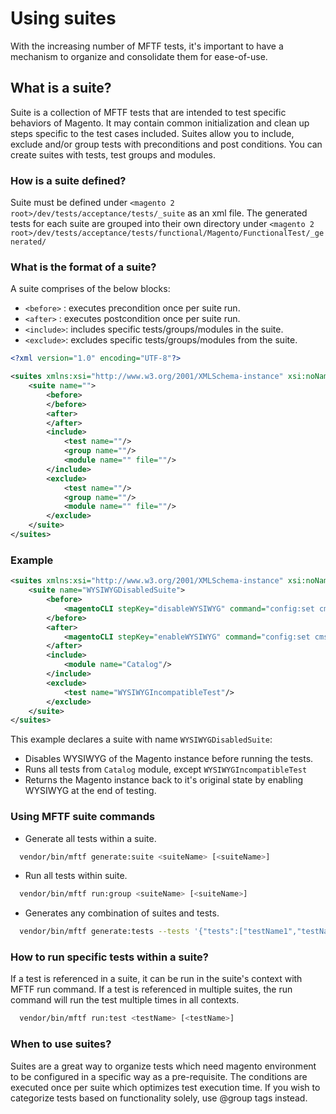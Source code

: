 # Using suites

With the increasing number of MFTF tests, it's important to have a mechanism to organize and consolidate them for ease-of-use.

## What is a suite?

Suite is a collection of MFTF tests that are intended to test specific behaviors of Magento. It may contain common initialization and clean up steps specific to the test cases included. Suites allow you to include, exclude and/or group tests with preconditions and post conditions.
You can create suites with tests, test groups and modules.

### How is a suite defined?

Suite must be defined under `<magento 2 root>/dev/tests/acceptance/tests/_suite` as an xml file. The generated tests for each suite are grouped into their own directory under `<magento 2 root>/dev/tests/acceptance/tests/functional/Magento/FunctionalTest/_generated/`

### What is the format of a suite?

A suite comprises of the below blocks:

* `<before>` : executes precondition once per suite run.
* `<after>`  : executes postcondition once per suite run.
* `<include>`: includes specific tests/groups/modules in the suite.
* `<exclude>`: excludes specific tests/groups/modules from the suite.

```xml
<?xml version="1.0" encoding="UTF-8"?>

<suites xmlns:xsi="http://www.w3.org/2001/XMLSchema-instance" xsi:noNamespaceSchemaLocation="../../dev/tests/acceptance/vendor/magento/magento2-functional-testing-framework/src/Magento/FunctionalTestingFramework/Suite/etc/suiteSchema.xsd">
    <suite name="">
        <before>
        </before>
        <after>
        </after>
        <include>
            <test name=""/>
            <group name=""/>
            <module name="" file=""/>
        </include>
        <exclude>
            <test name=""/>
            <group name=""/>
            <module name="" file=""/>
        </exclude>
    </suite>
</suites>
```

### Example

```xml
<suites xmlns:xsi="http://www.w3.org/2001/XMLSchema-instance" xsi:noNamespaceSchemaLocation="../../../../../vendor/magento/magento2-functional-testing-framework/src/Magento/FunctionalTestingFramework/Suite/etc/suiteSchema.xsd">
    <suite name="WYSIWYGDisabledSuite">
        <before>
            <magentoCLI stepKey="disableWYSIWYG" command="config:set cms/wysiwyg/enabled disabled" />
        </before>
        <after>
            <magentoCLI stepKey="enableWYSIWYG" command="config:set cms/wysiwyg/enabled enabled" />
        </after>
        <include>
            <module name="Catalog"/>
        </include>
        <exclude>
            <test name="WYSIWYGIncompatibleTest"/>
        </exclude>
    </suite>
</suites>
```

This example declares a suite with name `WYSIWYGDisabledSuite`:
* Disables WYSIWYG of the Magento instance before running the tests.
* Runs all tests from `Catalog` module, except `WYSIWYGIncompatibleTest`
* Returns the Magento instance back to it's original state by enabling WYSIWYG at the end of testing.

### Using MFTF suite commands

* Generate all tests within a suite.
```bash
  vendor/bin/mftf generate:suite <suiteName> [<suiteName>]
```
* Run all tests within suite.
```bash
  vendor/bin/mftf run:group <suiteName> [<suiteName>]
```
* Generates any combination of suites and tests.
```bash
  vendor/bin/mftf generate:tests --tests '{"tests":["testName1","testName2"],"suites":{"suite1":["suite_test1"],"suite2":null}}'
```
 
### How to run specific tests within a suite?

If a test is referenced in a suite, it can be run in the suite's context with MFTF run command. If a test is referenced in multiple suites, the run command will run the test multiple times in all contexts.
```bash
  vendor/bin/mftf run:test <testName> [<testName>]
```  

### When to use suites?

Suites are a great way to organize tests which need magento environment to be configured in a specific way as a pre-requisite. The conditions are executed once per suite which optimizes test execution time. If you wish to categorize tests based on functionality solely, use @group tags instead.


